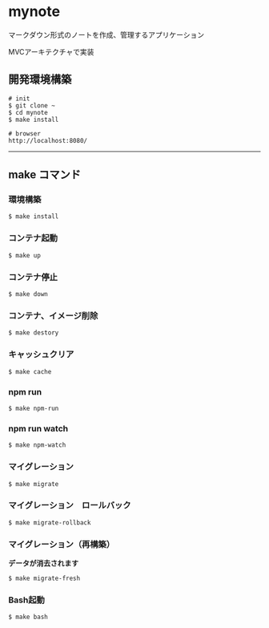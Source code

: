 # mynote

マークダウン形式のノートを作成、管理するアプリケーション

MVCアーキテクチャで実装

## 開発環境構築

```
# init
$ git clone ~
$ cd mynote
$ make install

# browser
http://localhost:8080/
```

---

## make コマンド

### 環境構築

```
$ make install
```

### コンテナ起動

```
$ make up
```

### コンテナ停止

```
$ make down
```

### コンテナ、イメージ削除

```
$ make destory
```

### キャッシュクリア

```
$ make cache
```

### npm run

```
$ make npm-run
```

### npm run watch

```
$ make npm-watch
```

### マイグレーション

```
$ make migrate
```

### マイグレーション　ロールバック

```
$ make migrate-rollback
```

### マイグレーション（再構築）

**データが消去されます**

```
$ make migrate-fresh
```

### Bash起動

```
$ make bash
```
